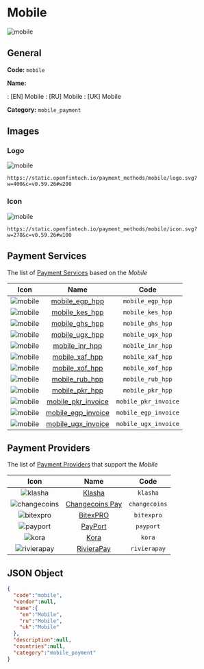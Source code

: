 
# Mobile 
![mobile](https://static.openfintech.io/payment_methods/mobile/logo.svg?w=400&c=v0.59.26#w200)  

## General 
**Code:** `mobile` 
 
**Name:** 
 
:	[EN] Mobile 
:	[RU] Mobile 
:	[UK] Mobile 
 
**Category:** `mobile_payment` 
 

## Images 

### Logo 
![mobile](https://static.openfintech.io/payment_methods/mobile/logo.svg?w=400&c=v0.59.26#w200)  

```
https://static.openfintech.io/payment_methods/mobile/logo.svg?w=400&c=v0.59.26#w200
```  

### Icon 
![mobile](https://static.openfintech.io/payment_methods/mobile/icon.svg?w=278&c=v0.59.26#w100)  

```
https://static.openfintech.io/payment_methods/mobile/icon.svg?w=278&c=v0.59.26#w100
```  

## Payment Services 
 
The list of [Payment Services](/payment-services/) based on the _Mobile_ 

|Icon|Name|Code| 
|:---:|:---:|:---:| 
|![mobile](https://static.openfintech.io/payment_methods/mobile/icon.svg?w=278&c=v0.59.26#w100) |[mobile_egp_hpp](/payment-services/mobile_egp_hpp/)|`mobile_egp_hpp`| 
|![mobile](https://static.openfintech.io/payment_methods/mobile/icon.svg?w=278&c=v0.59.26#w100) |[mobile_kes_hpp](/payment-services/mobile_kes_hpp/)|`mobile_kes_hpp`| 
|![mobile](https://static.openfintech.io/payment_methods/mobile/icon.svg?w=278&c=v0.59.26#w100) |[mobile_ghs_hpp](/payment-services/mobile_ghs_hpp/)|`mobile_ghs_hpp`| 
|![mobile](https://static.openfintech.io/payment_methods/mobile/icon.svg?w=278&c=v0.59.26#w100) |[mobile_ugx_hpp](/payment-services/mobile_ugx_hpp/)|`mobile_ugx_hpp`| 
|![mobile](https://static.openfintech.io/payment_methods/mobile/icon.svg?w=278&c=v0.59.26#w100) |[mobile_inr_hpp](/payment-services/mobile_inr_hpp/)|`mobile_inr_hpp`| 
|![mobile](https://static.openfintech.io/payment_methods/mobile/icon.svg?w=278&c=v0.59.26#w100) |[mobile_xaf_hpp](/payment-services/mobile_xaf_hpp/)|`mobile_xaf_hpp`| 
|![mobile](https://static.openfintech.io/payment_methods/mobile/icon.svg?w=278&c=v0.59.26#w100) |[mobile_xof_hpp](/payment-services/mobile_xof_hpp/)|`mobile_xof_hpp`| 
|![mobile](https://static.openfintech.io/payment_methods/mobile/icon.svg?w=278&c=v0.59.26#w100) |[mobile_rub_hpp](/payment-services/mobile_rub_hpp/)|`mobile_rub_hpp`| 
|![mobile](https://static.openfintech.io/payment_methods/mobile/icon.svg?w=278&c=v0.59.26#w100) |[mobile_pkr_hpp](/payment-services/mobile_pkr_hpp/)|`mobile_pkr_hpp`| 
|![mobile](https://static.openfintech.io/payment_methods/mobile/icon.svg?w=278&c=v0.59.26#w100) |[mobile_pkr_invoice](/payment-services/mobile_pkr_invoice/)|`mobile_pkr_invoice`| 
|![mobile](https://static.openfintech.io/payment_methods/mobile/icon.svg?w=278&c=v0.59.26#w100) |[mobile_egp_invoice](/payment-services/mobile_egp_invoice/)|`mobile_egp_invoice`| 
|![mobile](https://static.openfintech.io/payment_methods/mobile/icon.svg?w=278&c=v0.59.26#w100) |[mobile_ugx_invoice](/payment-services/mobile_ugx_invoice/)|`mobile_ugx_invoice`| 
 

## Payment Providers 
 
The list of [Payment Providers](/payment-providers/) that support the _Mobile_ 

|Icon|Name|Code| 
|:---:|:---:|:---:| 
|![klasha](https://static.openfintech.io/payment_providers/klasha/icon.png?w=278&c=v0.59.26#w100) |[Klasha](/payment-providers/klasha/)|`klasha`| 
|![changecoins](https://static.openfintech.io/payment_providers/changecoins/icon.png?w=278&c=v0.59.26#w100) |[Сhangecoins Pay](/payment-providers/changecoins/)|`changecoins`| 
|![bitexpro](https://static.openfintech.io/payment_providers/bitexpro/icon.png?w=278&c=v0.59.26#w100) |[BitexPRO](/payment-providers/bitexpro/)|`bitexpro`| 
|![payport](https://static.openfintech.io/payment_providers/payport/icon.svg?w=278&c=v0.59.26#w100) |[PayPort](/payment-providers/payport/)|`payport`| 
|![kora](https://static.openfintech.io/payment_providers/kora/icon.svg?w=278&c=v0.59.26#w100) |[Kora](/payment-providers/kora/)|`kora`| 
|![rivierapay](https://static.openfintech.io/payment_providers/rivierapay/icon.svg?w=278&c=v0.59.26#w100) |[RivieraPay](/payment-providers/rivierapay/)|`rivierapay`| 
 

## JSON Object 

```json
{
  "code":"mobile",
  "vendor":null,
  "name":{
    "en":"Mobile",
    "ru":"Mobile",
    "uk":"Mobile"
  },
  "description":null,
  "countries":null,
  "category":"mobile_payment"
}
```  
